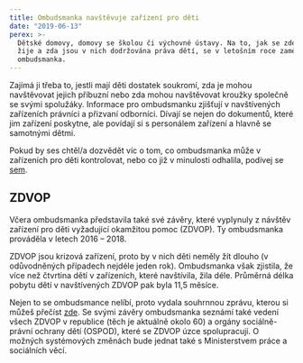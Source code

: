 ```yaml
---
title: Ombudsmanka navštěvuje zařízení pro děti
date: "2019-06-13"
perex: >-
  Dětské domovy, domovy se školou či výchovné ústavy. Na to, jak se zde dětem
  žije a zda jsou v nich dodržována práva dětí, se v letošním roce zaměřuje
  ombudsmanka.
---
```




Zajímá ji třeba to, jestli mají děti dostatek soukromí, zda je mohou navštěvovat jejich příbuzní nebo zda mohou navštěvovat kroužky společně se svými spolužáky. Informace pro ombudsmanku zjišťují v navštívených zařízeních právníci a přizvaní odborníci. Dívají se nejen do dokumentů, které jim zařízení poskytne, ale povídají si s personálem zařízení a hlavně se samotnými dětmi.



Pokud by ses chtěl/a dozvědět víc o tom, co ombudsmanka může v zařízeních pro děti kontrolovat, nebo co již v minulosti odhalila, podívej se [sem](co-kontroluje-ombudsman-v-zarizeni/).



## ZDVOP



Včera ombudsmanka představila také své závěry, které vyplynuly z návštěv zařízení pro děti vyžadující okamžitou pomoc (ZDVOP). Ty ombudsmanka prováděla v letech 2016 – 2018.



ZDVOP jsou krizová zařízení, proto by v nich děti neměly žít dlouho (v odůvodněných případech nejdéle jeden rok). Ombudsmanka však zjistila, že více než čtvrtina dětí v zařízeních, které navštívila, žila déle. Průměrná délka pobytu dětí v navštívených ZDVOP pak byla 11,5 měsíce.



Nejen to se ombudsmance nelíbí, proto vydala souhrnnou zprávu, kterou si můžeš přečíst [zde](https://www.ochrance.cz/fileadmin/user_upload/ochrana_osob/ZARIZENI/Ustavni_vychova/2019_0110_Zprava_DET_zarizeni_pro_deti_A4_CS_04_web.pdf). Se svými závěry ombudsmanka seznámí také vedení všech ZDVOP v republice (těch je aktuálně okolo 60) a orgány sociálně-právní ochrany dětí (OSPOD), které se ZDVOP úzce spolupracují. O možných systémových změnách bude jednat také s Ministerstvem práce a sociálních věcí.


